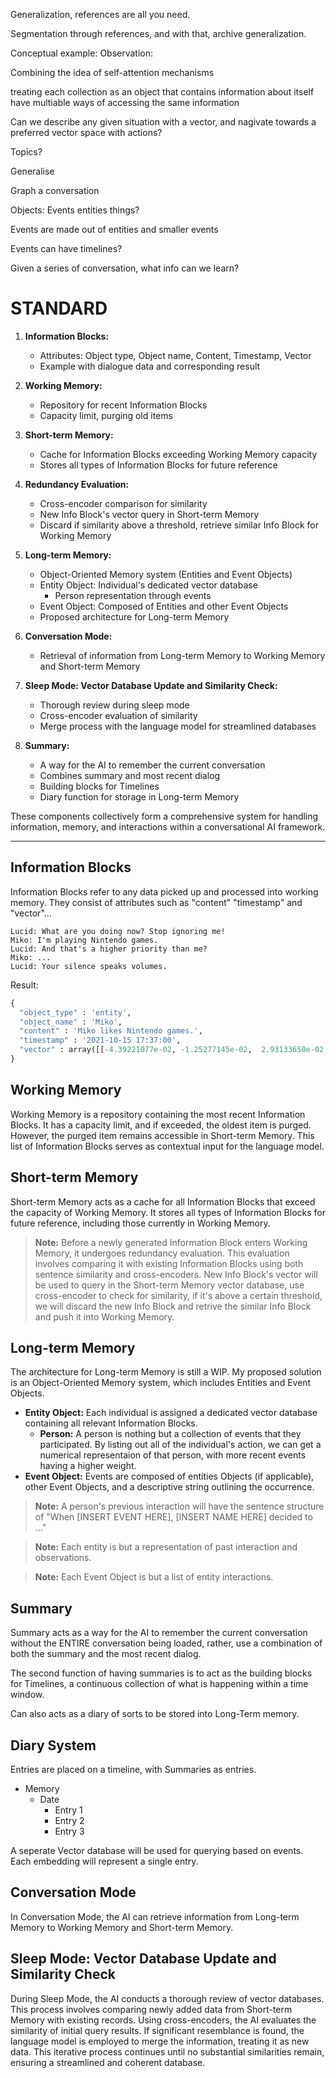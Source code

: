 
Generalization, references are all you need.

Segmentation through references, and with that, archive generalization.

Conceptual example:
Observation: 

Combining the idea of self-attention mechanisms



treating each collection as an object that contains information about itself
have multiable ways of accessing the same information

Can we describe any given situation with a vector, and nagivate towards a preferred vector space with actions?

Topics?

Generalise

Graph a conversation

Objects:
  Events
  entities
  things?

Events are made out of 
entities and smaller events

Events can have timelines?

Given a series of conversation, what info can we learn?

# STANDARD


1. **Information Blocks:**
   - Attributes: Object type, Object name, Content, Timestamp, Vector
   - Example with dialogue data and corresponding result

2. **Working Memory:**
   - Repository for recent Information Blocks
   - Capacity limit, purging old items

3. **Short-term Memory:**
   - Cache for Information Blocks exceeding Working Memory capacity
   - Stores all types of Information Blocks for future reference

4. **Redundancy Evaluation:**
   - Cross-encoder comparison for similarity
   - New Info Block's vector query in Short-term Memory
   - Discard if similarity above a threshold, retrieve similar Info Block for Working Memory

5. **Long-term Memory:**
   - Object-Oriented Memory system (Entities and Event Objects)
   - Entity Object: Individual's dedicated vector database
     - Person representation through events
   - Event Object: Composed of Entities and other Event Objects
   - Proposed architecture for Long-term Memory

6. **Conversation Mode:**
   - Retrieval of information from Long-term Memory to Working Memory and Short-term Memory

7. **Sleep Mode: Vector Database Update and Similarity Check:**
   - Thorough review during sleep mode
   - Cross-encoder evaluation of similarity
   - Merge process with the language model for streamlined databases

8. **Summary:**
    - A way for the AI to remember the current conversation
    - Combines summary and most recent dialog
    - Building blocks for Timelines
    - Diary function for storage in Long-term Memory

These components collectively form a comprehensive system for handling information, memory, and interactions within a conversational AI framework.

---
## Information Blocks
Information Blocks refer to any data picked up and processed into working memory. They consist of attributes such as "content" "timestamp" and "vector"...
```
Lucid: What are you doing now? Stop ignoring me!
Miko: I'm playing Nintendo games.
Lucid: And that's a higher priority than me?
Miko: ...
Lucid: Your silence speaks volumes.
```
Result:
```python
{
  "object_type" : 'entity',
  "object_name" : 'Miko',
  "content" : 'Miko likes Nintendo games.',
  "timestamp" : '2021-10-15 17:37:00',
  "vector" : array([[-4.39221077e-02, -1.25277145e-02,  2.93133650e-02,],[...]], dtype=float32),
}
```
## Working Memory
Working Memory is a repository containing the most recent Information Blocks. It has a capacity limit, and if exceeded, the oldest item is purged. However, the purged item remains accessible in Short-term Memory. This list of Information Blocks serves as contextual input for the language model.

## Short-term Memory
Short-term Memory acts as a cache for all Information Blocks that exceed the capacity of Working Memory. It stores all types of Information Blocks for future reference, including those currently in Working Memory.

> **Note:** 
Before a newly generated Information Block enters Working Memory, it undergoes redundancy evaluation. This evaluation involves comparing it with existing Information Blocks using both sentence similarity and cross-encoders.
New Info Block's vector will be used to query in the Short-term Memory vector database, use cross-encoder to check for similarity, if it's above a certain threshold, we will discard the new Info Block and retrive the similar Info Block and push it into Working Memory.

## Long-term Memory
The architecture for Long-term Memory is still a WIP. My proposed solution is an Object-Oriented Memory system, which includes Entities and Event Objects.

- **Entity Object:** Each individual is assigned a dedicated vector database containing all relevant Information Blocks.
  - **Person:** A person is nothing but a collection of events that they participated. By listing out all of the individual's action, we can get a numerical representaion of that person, with more recent events having a higher weight.
- **Event Object:** Events are composed of entities Objects (if applicable), other Event Objects, and a descriptive string outlining the occurrence.

> **Note:** A person's previous interaction will have the sentence structure of "When [INSERT EVENT HERE], [INSERT NAME HERE] decided to ..."

> **Note:** Each entity is but a representation of past interaction and observations.

> **Note:** Each Event Object is but a list of entity interactions.

## Summary
Summary acts as a way for the AI to remember the current conversation without the ENTIRE conversation being loaded, rather, use a combination of both the summary and the most recent dialog.

The second function of having summaries is to act as the building blocks for Timelines, a continuous collection of what is happening within a time window.

Can also acts as a diary of sorts to be stored into Long-Term memory.

## Diary System
Entries are placed on a timeline, with Summaries as entries.
- Memory
  - Date
    - Entry 1
    - Entry 2
    - Entry 3

A seperate Vector database will be used for querying based on events.
Each embedding will represent a single entry.

## Conversation Mode
In Conversation Mode, the AI can retrieve information from Long-term Memory to Working Memory and Short-term Memory.

## Sleep Mode: Vector Database Update and Similarity Check
During Sleep Mode, the AI conducts a thorough review of vector databases. This process involves comparing newly added data from Short-term Memory with existing records. Using cross-encoders, the AI evaluates the similarity of initial query results. If significant resemblance is found, the language model is employed to merge the information, treating it as new data. This iterative process continues until no substantial similarities remain, ensuring a streamlined and coherent database.
